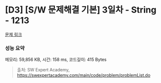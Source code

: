 # [D3] [S/W 문제해결 기본] 3일차 - String - 1213 

[문제 링크](https://swexpertacademy.com/main/code/problem/problemDetail.do?contestProbId=AV14P0c6AAUCFAYi) 

### 성능 요약

메모리: 59,856 KB, 시간: 158 ms, 코드길이: 415 Bytes



> 출처: SW Expert Academy, https://swexpertacademy.com/main/code/problem/problemList.do
